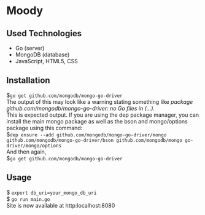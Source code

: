 # Moody

## Used Technologies
- Go (server)
- MongoDB (database)
- JavaScript, HTML5, CSS 

## Installation
$```go get github.com/mongodb/mongo-go-driver```<br>
The output of this may look like a warning stating something like _package github.com/mongodb/mongo-go-driver: no Go files in (...)._<br>
This is expected output. If you are using the dep package manager, you can install the main mongo package as well as the bson and mongo/options package using this command:<br>
$```dep ensure --add github.com/mongodb/mongo-go-driver/mongo github.com/mongodb/mongo-go-driver/bson github.com/mongodb/mongo go-driver/mongo/options```<br>
And then again,<br>
$```go get github.com/mongodb/mongo-go-driver```<br>


## Usage
$ ```export db_uri=your_mongo_db_uri```<br>
$ ```go run main.go```<br>
Site is now available at http:localhost:8080
